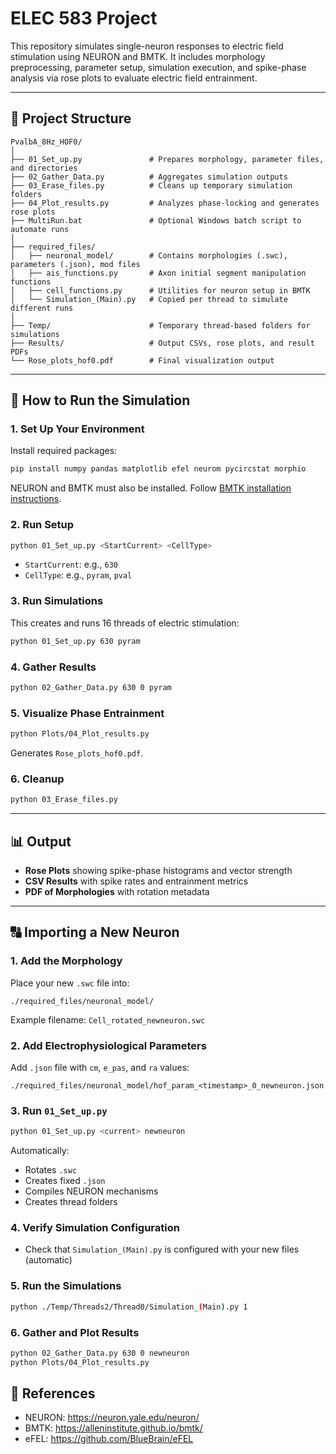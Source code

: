 # ELEC 583 Project

This repository simulates single-neuron responses to electric field stimulation using NEURON and BMTK. It includes morphology preprocessing, parameter setup, simulation execution, and spike-phase analysis via rose plots to evaluate electric field entrainment.

---

## 📁 Project Structure

```
PvalbA_8Hz_HOF0/
│
├── 01_Set_up.py               # Prepares morphology, parameter files, and directories
├── 02_Gather_Data.py          # Aggregates simulation outputs
├── 03_Erase_files.py          # Cleans up temporary simulation folders
├── 04_Plot_results.py         # Analyzes phase-locking and generates rose plots
├── MultiRun.bat               # Optional Windows batch script to automate runs
│
├── required_files/
│   ├── neuronal_model/        # Contains morphologies (.swc), parameters (.json), mod files
│   ├── ais_functions.py       # Axon initial segment manipulation functions
│   ├── cell_functions.py      # Utilities for neuron setup in BMTK
│   └── Simulation_(Main).py   # Copied per thread to simulate different runs
│
├── Temp/                      # Temporary thread-based folders for simulations
├── Results/                   # Output CSVs, rose plots, and result PDFs
└── Rose_plots_hof0.pdf        # Final visualization output
```

---

## 🚀 How to Run the Simulation

### 1. **Set Up Your Environment**
Install required packages:
```bash
pip install numpy pandas matplotlib efel neurom pycircstat morphio
```
NEURON and BMTK must also be installed. Follow [BMTK installation instructions](https://github.com/AllenInstitute/bmtk).

### 2. **Run Setup**
```bash
python 01_Set_up.py <StartCurrent> <CellType>
```
- `StartCurrent`: e.g., `630`
- `CellType`: e.g., `pyram`, `pval`

### 3. **Run Simulations**
This creates and runs 16 threads of electric stimulation:
```bash
python 01_Set_up.py 630 pyram
```

### 4. **Gather Results**
```bash
python 02_Gather_Data.py 630 0 pyram
```

### 5. **Visualize Phase Entrainment**
```bash
python Plots/04_Plot_results.py
```
Generates `Rose_plots_hof0.pdf`.

### 6. **Cleanup**
```bash
python 03_Erase_files.py
```

---

## 📊 Output

- **Rose Plots** showing spike-phase histograms and vector strength
- **CSV Results** with spike rates and entrainment metrics
- **PDF of Morphologies** with rotation metadata

---

## 🔠 Importing a New Neuron

### 1. **Add the Morphology**
Place your new `.swc` file into:
```
./required_files/neuronal_model/
```
Example filename: `Cell_rotated_newneuron.swc`

### 2. **Add Electrophysiological Parameters**
Add `.json` file with `cm`, `e_pas`, and `ra` values:
```
./required_files/neuronal_model/hof_param_<timestamp>_0_newneuron.json
```

### 3. **Run `01_Set_up.py`**
```bash
python 01_Set_up.py <current> newneuron
```
Automatically:
- Rotates `.swc`
- Creates fixed `.json`
- Compiles NEURON mechanisms
- Creates thread folders

### 4. **Verify Simulation Configuration**
- Check that `Simulation_(Main).py` is configured with your new files (automatic)

### 5. **Run the Simulations**
```bash
python ./Temp/Threads2/Thread0/Simulation_(Main).py 1
```

### 6. **Gather and Plot Results**
```bash
python 02_Gather_Data.py 630 0 newneuron
python Plots/04_Plot_results.py
```

## 📘 References

- NEURON: https://neuron.yale.edu/neuron/
- BMTK: https://alleninstitute.github.io/bmtk/
- eFEL: https://github.com/BlueBrain/eFEL

